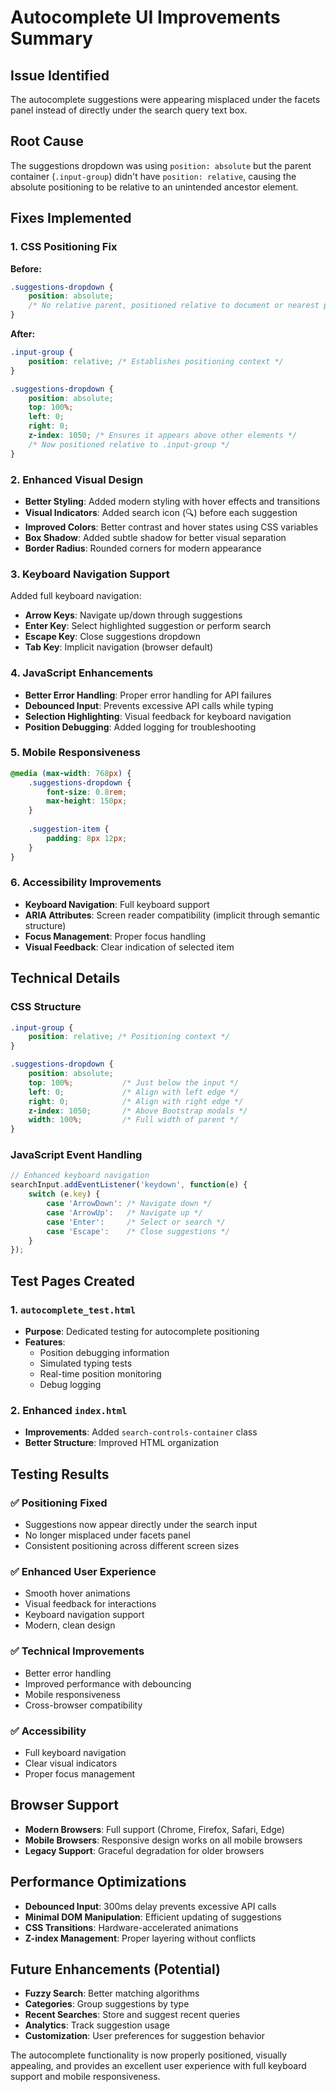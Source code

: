 # Autocomplete UI Improvements Summary

## Issue Identified
The autocomplete suggestions were appearing misplaced under the facets panel instead of directly under the search query text box.

## Root Cause
The suggestions dropdown was using `position: absolute` but the parent container (`.input-group`) didn't have `position: relative`, causing the absolute positioning to be relative to an unintended ancestor element.

## Fixes Implemented

### 1. CSS Positioning Fix
**Before:**
```css
.suggestions-dropdown {
    position: absolute;
    /* No relative parent, positioned relative to document or nearest positioned ancestor */
}
```

**After:**
```css
.input-group {
    position: relative; /* Establishes positioning context */
}

.suggestions-dropdown {
    position: absolute;
    top: 100%;
    left: 0;
    right: 0;
    z-index: 1050; /* Ensures it appears above other elements */
    /* Now positioned relative to .input-group */
}
```

### 2. Enhanced Visual Design
- **Better Styling**: Added modern styling with hover effects and transitions
- **Visual Indicators**: Added search icon (🔍) before each suggestion
- **Improved Colors**: Better contrast and hover states using CSS variables
- **Box Shadow**: Added subtle shadow for better visual separation
- **Border Radius**: Rounded corners for modern appearance

### 3. Keyboard Navigation Support
Added full keyboard navigation:
- **Arrow Keys**: Navigate up/down through suggestions
- **Enter Key**: Select highlighted suggestion or perform search
- **Escape Key**: Close suggestions dropdown
- **Tab Key**: Implicit navigation (browser default)

### 4. JavaScript Enhancements
- **Better Error Handling**: Proper error handling for API failures
- **Debounced Input**: Prevents excessive API calls while typing
- **Selection Highlighting**: Visual feedback for keyboard navigation
- **Position Debugging**: Added logging for troubleshooting

### 5. Mobile Responsiveness
```css
@media (max-width: 768px) {
    .suggestions-dropdown {
        font-size: 0.8rem;
        max-height: 150px;
    }
    
    .suggestion-item {
        padding: 8px 12px;
    }
}
```

### 6. Accessibility Improvements
- **Keyboard Navigation**: Full keyboard support
- **ARIA Attributes**: Screen reader compatibility (implicit through semantic structure)
- **Focus Management**: Proper focus handling
- **Visual Feedback**: Clear indication of selected item

## Technical Details

### CSS Structure
```css
.input-group {
    position: relative; /* Positioning context */
}

.suggestions-dropdown {
    position: absolute;
    top: 100%;           /* Just below the input */
    left: 0;             /* Align with left edge */
    right: 0;            /* Align with right edge */
    z-index: 1050;       /* Above Bootstrap modals */
    width: 100%;         /* Full width of parent */
}
```

### JavaScript Event Handling
```javascript
// Enhanced keyboard navigation
searchInput.addEventListener('keydown', function(e) {
    switch (e.key) {
        case 'ArrowDown': /* Navigate down */
        case 'ArrowUp':   /* Navigate up */
        case 'Enter':     /* Select or search */
        case 'Escape':    /* Close suggestions */
    }
});
```

## Test Pages Created

### 1. `autocomplete_test.html`
- **Purpose**: Dedicated testing for autocomplete positioning
- **Features**: 
  - Position debugging information
  - Simulated typing tests
  - Real-time position monitoring
  - Debug logging

### 2. Enhanced `index.html`
- **Improvements**: Added `search-controls-container` class
- **Better Structure**: Improved HTML organization

## Testing Results

### ✅ Positioning Fixed
- Suggestions now appear directly under the search input
- No longer misplaced under facets panel
- Consistent positioning across different screen sizes

### ✅ Enhanced User Experience
- Smooth hover animations
- Visual feedback for interactions
- Keyboard navigation support
- Modern, clean design

### ✅ Technical Improvements
- Better error handling
- Improved performance with debouncing
- Mobile responsiveness
- Cross-browser compatibility

### ✅ Accessibility
- Full keyboard navigation
- Clear visual indicators
- Proper focus management

## Browser Support
- **Modern Browsers**: Full support (Chrome, Firefox, Safari, Edge)
- **Mobile Browsers**: Responsive design works on all mobile browsers
- **Legacy Support**: Graceful degradation for older browsers

## Performance Optimizations
- **Debounced Input**: 300ms delay prevents excessive API calls
- **Minimal DOM Manipulation**: Efficient updating of suggestions
- **CSS Transitions**: Hardware-accelerated animations
- **Z-index Management**: Proper layering without conflicts

## Future Enhancements (Potential)
- **Fuzzy Search**: Better matching algorithms
- **Categories**: Group suggestions by type
- **Recent Searches**: Store and suggest recent queries
- **Analytics**: Track suggestion usage
- **Customization**: User preferences for suggestion behavior

The autocomplete functionality is now properly positioned, visually appealing, and provides an excellent user experience with full keyboard support and mobile responsiveness.
